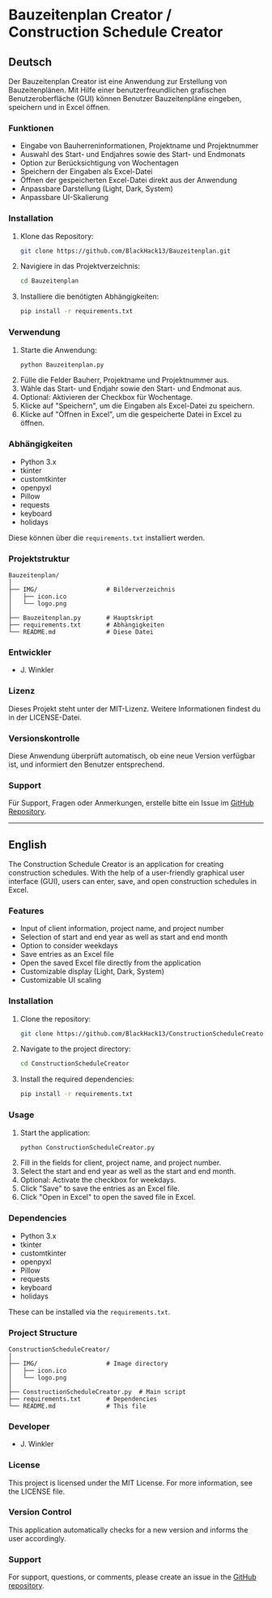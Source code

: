 
# Bauzeitenplan Creator / Construction Schedule Creator

## Deutsch

Der Bauzeitenplan Creator ist eine Anwendung zur Erstellung von Bauzeitenplänen. Mit Hilfe einer benutzerfreundlichen grafischen Benutzeroberfläche (GUI) können Benutzer Bauzeitenpläne eingeben, speichern und in Excel öffnen.

### Funktionen

- Eingabe von Bauherreninformationen, Projektname und Projektnummer
- Auswahl des Start- und Endjahres sowie des Start- und Endmonats
- Option zur Berücksichtigung von Wochentagen
- Speichern der Eingaben als Excel-Datei
- Öffnen der gespeicherten Excel-Datei direkt aus der Anwendung
- Anpassbare Darstellung (Light, Dark, System)
- Anpassbare UI-Skalierung

### Installation

1. Klone das Repository:
    ```sh
    git clone https://github.com/BlackHack13/Bauzeitenplan.git
    ```
2. Navigiere in das Projektverzeichnis:
    ```sh
    cd Bauzeitenplan
    ```
3. Installiere die benötigten Abhängigkeiten:
    ```sh
    pip install -r requirements.txt
    ```

### Verwendung

1. Starte die Anwendung:
    ```sh
    python Bauzeitenplan.py
    ```
2. Fülle die Felder Bauherr, Projektname und Projektnummer aus.
3. Wähle das Start- und Endjahr sowie den Start- und Endmonat aus.
4. Optional: Aktivieren der Checkbox für Wochentage.
5. Klicke auf "Speichern", um die Eingaben als Excel-Datei zu speichern.
6. Klicke auf "Öffnen in Excel", um die gespeicherte Datei in Excel zu öffnen.

### Abhängigkeiten

- Python 3.x
- tkinter
- customtkinter
- openpyxl
- Pillow
- requests
- keyboard
- holidays

Diese können über die `requirements.txt` installiert werden.

### Projektstruktur

```
Bauzeitenplan/
│
├── IMG/                   # Bilderverzeichnis
│   ├── icon.ico
│   └── logo.png
│
├── Bauzeitenplan.py       # Hauptskript
├── requirements.txt       # Abhängigkeiten
└── README.md              # Diese Datei
```

### Entwickler

- J. Winkler

### Lizenz

Dieses Projekt steht unter der MIT-Lizenz. Weitere Informationen findest du in der LICENSE-Datei.

### Versionskontrolle

Diese Anwendung überprüft automatisch, ob eine neue Version verfügbar ist, und informiert den Benutzer entsprechend.

### Support

Für Support, Fragen oder Anmerkungen, erstelle bitte ein Issue im [GitHub Repository](https://github.com/BlackHack13/Bauzeitenplan/issues).

---

## English

The Construction Schedule Creator is an application for creating construction schedules. With the help of a user-friendly graphical user interface (GUI), users can enter, save, and open construction schedules in Excel.

### Features

- Input of client information, project name, and project number
- Selection of start and end year as well as start and end month
- Option to consider weekdays
- Save entries as an Excel file
- Open the saved Excel file directly from the application
- Customizable display (Light, Dark, System)
- Customizable UI scaling

### Installation

1. Clone the repository:
    ```sh
    git clone https://github.com/BlackHack13/ConstructionScheduleCreator.git
    ```
2. Navigate to the project directory:
    ```sh
    cd ConstructionScheduleCreator
    ```
3. Install the required dependencies:
    ```sh
    pip install -r requirements.txt
    ```

### Usage

1. Start the application:
    ```sh
    python ConstructionScheduleCreator.py
    ```
2. Fill in the fields for client, project name, and project number.
3. Select the start and end year as well as the start and end month.
4. Optional: Activate the checkbox for weekdays.
5. Click "Save" to save the entries as an Excel file.
6. Click "Open in Excel" to open the saved file in Excel.

### Dependencies

- Python 3.x
- tkinter
- customtkinter
- openpyxl
- Pillow
- requests
- keyboard
- holidays

These can be installed via the `requirements.txt`.

### Project Structure

```
ConstructionScheduleCreator/
│
├── IMG/                   # Image directory
│   ├── icon.ico
│   └── logo.png
│
├── ConstructionScheduleCreator.py  # Main script
├── requirements.txt       # Dependencies
└── README.md              # This file
```

### Developer

- J. Winkler

### License

This project is licensed under the MIT License. For more information, see the LICENSE file.

### Version Control

This application automatically checks for a new version and informs the user accordingly.

### Support

For support, questions, or comments, please create an issue in the [GitHub repository](https://github.com/BlackHack13/ConstructionScheduleCreator/issues).
